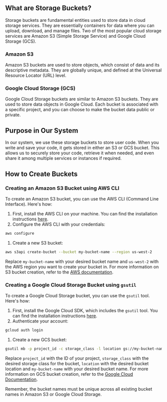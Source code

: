 ## What are Storage Buckets?

Storage buckets are fundamental entities used to store data in cloud storage services. They are essentially containers for data where you can upload, download, and manage files. Two of the most popular cloud storage services are Amazon S3 (Simple Storage Service) and Google Cloud Storage (GCS).

### Amazon S3

Amazon S3 buckets are used to store objects, which consist of data and its descriptive metadata. They are globally unique, and defined at the Universal Resource Locator (URL) level.

### Google Cloud Storage (GCS)

Google Cloud Storage buckets are similar to Amazon S3 buckets. They are used to store data objects in Google Cloud. Each bucket is associated with a specific project, and you can choose to make the bucket data public or private.

## Purpose in Our System

In our system, we use these storage buckets to store user code. When you write and save your code, it gets stored in either an S3 or GCS bucket. This allows us to securely store your code, retrieve it when needed, and even share it among multiple services or instances if required.

## How to Create Buckets

### Creating an Amazon S3 Bucket using AWS CLI

To create an Amazon S3 bucket, you can use the AWS CLI (Command Line Interface). Here's how:

1. First, install the AWS CLI on your machine. You can find the installation instructions [here](https://aws.amazon.com/cli/).
2. Configure the AWS CLI with your credentials:

```bash
aws configure
```

1. Create a new S3 bucket:

```bash
aws s3api create-bucket --bucket my-bucket-name --region us-west-2
```

Replace `my-bucket-name` with your desired bucket name and `us-west-2` with the AWS region you want to create your bucket in. For more information on S3 bucket creation, refer to the [AWS documentation](https://docs.aws.amazon.com/AmazonS3/latest/userguide/create-bucket-overview.html).

### Creating a Google Cloud Storage Bucket using `gsutil`

To create a Google Cloud Storage bucket, you can use the `gsutil` tool. Here's how:

1. First, install the Google Cloud SDK, which includes the `gsutil` tool. You can find the installation instructions [here](https://cloud.google.com/sdk/docs/install).
2. Authenticate your account:

```bash
gcloud auth login
```

1. Create a new GCS bucket:

```bash
gsutil mb -p project_id -c storage_class -l location gs://my-bucket-name
```

Replace `project_id` with the ID of your project, `storage_class` with the desired storage class for the bucket, `location` with the desired bucket location and `my-bucket-name` with your desired bucket name. For more information on GCS bucket creation, refer to the [Google Cloud Documentation](https://cloud.google.com/storage/docs/creating-buckets).

Remember, the bucket names must be unique across all existing bucket names in Amazon S3 or Google Cloud Storage.